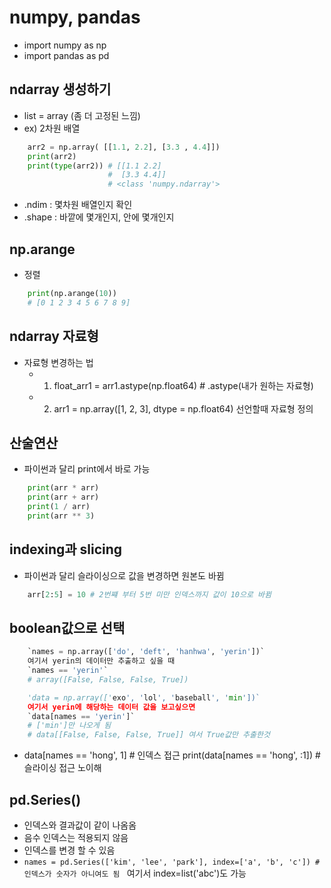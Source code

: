 # numpy, pandas
- import numpy as np
- import pandas as pd

## ndarray 생성하기
- list = array (좀 더 고정된 느낌)
- ex) 2차원 배열
```python 
    arr2 = np.array( [[1.1, 2.2], [3.3 , 4.4]])
    print(arr2)
    print(type(arr2)) # [[1.1 2.2]
                      #  [3.3 4.4]]
                      # <class 'numpy.ndarray'> 
```        
- .ndim : 몇차원 배열인지 확인
- .shape : 바깥에 몇개인지, 안에 몇개인지

## np.arange 
- 정렬 
```python
    print(np.arange(10))
    # [0 1 2 3 4 5 6 7 8 9]
```

## ndarray 자료형
- 자료형 변경하는 법 
    - 1. float_arr1 = arr1.astype(np.float64) # .astype(내가 원하는 자료형)
    - 2. arr1 = np.array([1, 2, 3], dtype = np.float64) 선언할때 자료형 정의

## 산술연산
- 파이썬과 달리 print에서 바로 가능
```python
    print(arr * arr)
    print(arr + arr)
    print(1 / arr)
    print(arr ** 3)
```

## indexing과 slicing
- 파이썬과 달리 슬라이싱으로 값을 변경하면 원본도 바뀜
```python
    arr[2:5] = 10 # 2번쨰 부터 5번 미만 인덱스까지 값이 10으로 바뀜
```

## boolean값으로 선택
```python
    `names = np.array(['do', 'deft', 'hanhwa', 'yerin'])`
    여기서 yerin의 데이터만 추출하고 싶을 때
    `names == 'yerin'`
    # array([False, False, False, True])
```
```python
    'data = np.array(['exo', 'lol', 'baseball', 'min'])`
    여기서 yerin에 해당하는 데이터 값을 보고싶으면
    `data[names == 'yerin']` 
    # ['min']만 나오게 됨 
    # data[[False, False, False, True]] 여서 True값만 추출한것
```
- data[names == 'hong', 1] # 인덱스 접근
print(data[names == 'hong', :1]) # 슬라이싱 접근 노이해

## pd.Series()
- 인덱스와 결과값이 같이 나옴옴
- 음수 인덱스는 적용되지 않음
- 인덱스를 변경 할 수 있음
- `names = pd.Series(['kim', 'lee', 'park'], index=['a', 'b', 'c']) # 인덱스가 숫자가 아니여도 됨 ` 여기서 index=list('abc')도 가능
